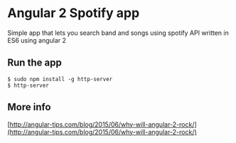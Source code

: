 # Angular 2 Spotify app

Simple app that lets you search band and songs using spotify API written in ES6 using angular 2

## Run the app

```
$ sudo npm install -g http-server
$ http-server
```

## More info

[http://angular-tips.com/blog/2015/06/why-will-angular-2-rock/](http://angular-tips.com/blog/2015/06/why-will-angular-2-rock/)
